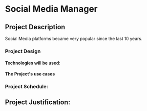 # Social Media Manager

## Project Description

Social Media platforms became very popular since the last 10 years.

### Project Design


#### Technologies will be used:

#### The Project's use cases


### Project Schedule:

## Project Justification:
